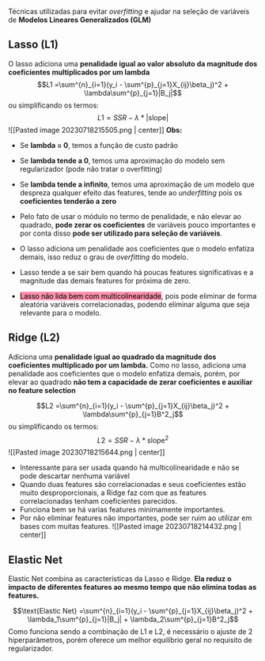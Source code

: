 Técnicas utilizadas para evitar *overfitting* e ajudar na seleção de variáveis de **Modelos Lineares Generalizados (GLM)**

## Lasso (L1)
O lasso adiciona uma **penalidade igual ao valor absoluto da magnitude dos coeficientes multiplicados por um lambda**
$$L1 =\sum^{n}_{i=1}(y_i - \sum^{p}_{j=1}X_{ij}\beta_j)^2 + \lambda\sum^{p}_{j=1}|B_j|$$ ou simplificando os termos:
$$L1 = SSR - \lambda*|\text{slope}|$$
![[Pasted image 20230718215505.png | center]] 
**Obs:**
- Se **lambda = 0**, temos a função de custo padrão
- Se **lambda tende a 0**, temos uma aproximação do modelo sem regularizador (pode não tratar o overfitting)
- Se **lambda tende a infinito**, temos uma aproximação de um modelo que despreza qualquer efeito das features, tende ao *underfitting* pois os **coeficientes tenderão a zero**

- Pelo fato de usar o módulo no termo de penalidade, e não elevar ao quadrado, **pode zerar os coeficientes** de variáveis pouco importantes e por conta disso **pode ser utilizado para seleção de variáveis**.
- O lasso adiciona um penalidade aos coeficientes que o modelo enfatiza demais, isso reduz o grau de *overfitting* do modelo.
- Lasso tende a se sair bem quando há poucas features significativas e a magnitude das demais features for próxima de zero.
- <mark style="background: #FF5582A6;">Lasso não lida bem com multicolinearidade</mark>, pois pode eliminar de forma aleatória variáveis correlacionadas, podendo eliminar alguma que seja relevante para o modelo.

## Ridge (L2)
Adiciona uma **penalidade igual ao quadrado da magnitude dos coeficientes multiplicado por um lambda.**
Como no lasso, adiciona uma penalidade aos coeficientes que o modelo enfatiza demais, porém, por elevar ao quadrado **não tem a capacidade de zerar coeficientes e auxiliar no feature selection**

$$L2 =\sum^{n}_{i=1}(y_i - \sum^{p}_{j=1}X_{ij}\beta_j)^2 + \lambda\sum^{p}_{j=1}B^2_j$$
ou simplificando os termos:
$$L2 = SSR - \lambda*\text{slope}^2$$
![[Pasted image 20230718215644.png | center]]
- Interessante para ser usada quando há multicolinearidade e não se pode descartar nenhuma variável
- Quando duas features são correlacionadas e seus coeficientes estão muito desproporcionais, a Ridge faz com que as features correlacionadas tenham coeficientes parecidos.
- Funciona bem se há varias features minimamente importantes.
- Por não eliminar features não importantes, pode ser ruim ao utilizar em bases com muitas features.
![[Pasted image 20230718214432.png | center]]

## Elastic Net
Elastic Net combina as características da Lasso e Ridge. **Ela reduz o impacto de diferentes features ao mesmo tempo que não elimina todas as features.**

$$\text{Elastic Net} =\sum^{n}_{i=1}(y_i - \sum^{p}_{j=1}X_{ij}\beta_j)^2 + \lambda_1\sum^{p}_{j=1}|B_j| + \lambda_2\sum^{p}_{j=1}B^2_j$$
Como funciona sendo a combinação de L1 e L2, é necessário o ajuste de 2 hiperparâmetros, porém oferece um melhor equilíbrio geral no requisito de regularizador.
